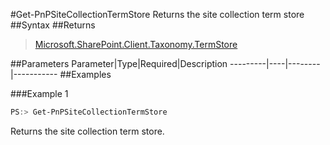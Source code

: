 #Get-PnPSiteCollectionTermStore
Returns the site collection term store
##Syntax
##Returns
>[Microsoft.SharePoint.Client.Taxonomy.TermStore](https://msdn.microsoft.com/en-us/library/microsoft.sharepoint.client.taxonomy.termstore.aspx)

##Parameters
Parameter|Type|Required|Description
---------|----|--------|-----------
##Examples

###Example 1
```powershell
PS:> Get-PnPSiteCollectionTermStore
```
Returns the site collection term store.
